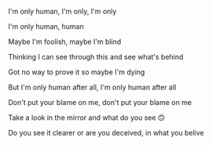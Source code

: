 I'm only human, I'm only, I'm only

I'm only human, human

Maybe I'm foolish, maybe I'm blind

Thinking I can see through this and see what's behind

Got no way to prove it so maybe I'm dying

But I'm only human after all, I'm only human after all

Don't put your blame on me, don't put your blame on me

Take a look in the mirror and what do you see 🙃

Do you see it clearer or are you deceived, in what you belive